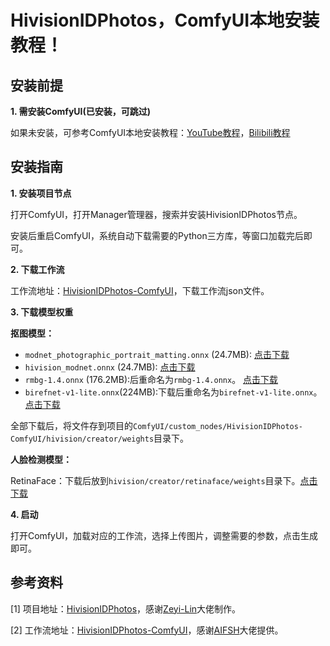 # HivisionIDPhotos，ComfyUI本地安装教程！



## 安装前提

**1. 需安装ComfyUI(已安装，可跳过)**

如果未安装，可参考ComfyUI本地安装教程：[YouTube教程](https://youtu.be/yliAfNJgtpI?si=h0IqM1_-GUjB7R-2)，[Bilibili教程](https://www.bilibili.com/video/BV1SiHue9E4h/?vd_source=6c8b8679b818b05d24c65f49a65eb994)




## 安装指南

**1. 安装项目节点**

打开ComfyUI，打开Manager管理器，搜索并安装HivisionIDPhotos节点。

安装后重启ComfyUI，系统自动下载需要的Python三方库，等窗口加载完后即可。

**2. 下载工作流**

工作流地址：[HivisionIDPhotos-ComfyUI](https://github.com/AIFSH/HivisionIDPhotos-ComfyUI)，下载工作流json文件。

**3. 下载模型权重**

**抠图模型：**

- `modnet_photographic_portrait_matting.onnx` (24.7MB): [点击下载](https://github.com/Zeyi-Lin/HivisionIDPhotos/releases/download/pretrained-model/modnet_photographic_portrait_matting.onnx)
- `hivision_modnet.onnx` (24.7MB): [点击下载](https://github.com/Zeyi-Lin/HivisionIDPhotos/releases/download/pretrained-model/hivision_modnet.onnx)
- `rmbg-1.4.onnx` (176.2MB):后重命名为`rmbg-1.4.onnx`。 [点击下载](https://huggingface.co/briaai/RMBG-1.4/resolve/main/onnx/model.onnx?download=true)
- `birefnet-v1-lite.onnx`(224MB):下载后重命名为`birefnet-v1-lite.onnx`。 [点击下载](https://github.com/ZhengPeng7/BiRefNet/releases/download/v1/BiRefNet-general-bb_swin_v1_tiny-epoch_232.onnx)

全部下载后，将文件存到项目的`ComfyUI/custom_nodes/HivisionIDPhotos-ComfyUI/hivision/creator/weights`目录下。

**人脸检测模型：**

RetinaFace：下载后放到`hivision/creator/retinaface/weights`目录下。[点击下载](https://github.com/Zeyi-Lin/HivisionIDPhotos/releases/download/pretrained-model/retinaface-resnet50.onnx)

**4. 启动**

打开ComfyUI，加载对应的工作流，选择上传图片，调整需要的参数，点击生成即可。




## 参考资料

[1] 项目地址：[HivisionIDPhotos](https://github.com/Zeyi-Lin/HivisionIDPhotos)，感谢[Zeyi-Lin](https://github.com/Zeyi-Lin/HivisionIDPhotos/commits?author=Zeyi-Lin)大佬制作。

[2] 工作流地址：[HivisionIDPhotos-ComfyUI](https://github.com/AIFSH/HivisionIDPhotos-ComfyUI)，感谢[AIFSH](https://github.com/AIFSH)大佬提供。


